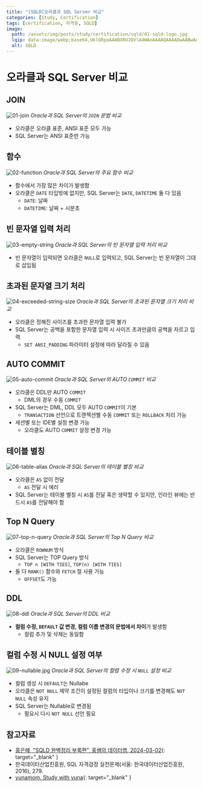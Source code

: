 ```yaml
---
title: "[SQLD]오라클과 SQL Server 비교"
categories: [Study, Certification]
tags: [certification, 자격증, SQLD]
image:
  path: /assets/img/posts/study/certification/sqld/01-sqld-logo.jpg
  lqip: data:image/webp;base64,UklGRpoAAABXRUJQVlA4WAoAAAAQAAAADwAABwAAQUxQSDIAAAARL0AmbZurmr57yyIiqE8oiG0bejIYEQTgqiDA9vqnsUSI6H+oAERp2HZ65qP/VIAWAFZQOCBCAAAA8AEAnQEqEAAIAAVAfCWkAALp8sF8rgRgAP7o9FDvMCkMde9PK7euH5M1m6VWoDXf2FkP3BqV0ZYbO6NA/VFIAAAA
  alt: SQLD
---
```


# 오라클과 SQL Server 비교

## JOIN

![01-join](/assets/img/posts/study/certification/sqld/comparison-between-oracle-and-sql-server/01-join.jpg)
*Oracle과 SQL Server의 `JOIN` 문법 비교*

- 오라클은 오라클 표준, ANSI 표준 모두 가능
- SQL Server는 ANSI 표준만 가능

## 함수

![02-function](/assets/img/posts/study/certification/sqld/comparison-between-oracle-and-sql-server/02-function.jpg)
*Oracle과 SQL Server의 주요 함수 비교*

- 함수에서 가장 많은 차이가 발생함
- 오라클은 `DATE` 타입밖에 없지만, SQL Server는 `DATE`, `DATETIME` 둘 다 있음
	+ `DATE`: 날짜
	+ `DATETIME`: 날짜 + 시분초

## 빈 문자열 입력 처리

![03-empty-string](/assets/img/posts/study/certification/sqld/comparison-between-oracle-and-sql-server/03-empty-string.jpg)
*Oracle과 SQL Server의 빈 문자열 입력 처리 비교*

- 빈 문자열이 입력되면 오라클은 `NULL`로 입력되고, SQL Server는 빈 문자열이 그대로 삽입됨

## 초과된 문자열 크기 처리

![04-exceeded-string-size](/assets/img/posts/study/certification/sqld/comparison-between-oracle-and-sql-server/04-exceeded-string-size.jpg)
*Oracle과 SQL Server의 초과된 문자열 크기 처리 비교*

- 오라클은 정해진 사이즈를 초과한 문자열 입력 불가
- SQL Server는 공백을 포함한 문자열 입력 시 사이즈 초과만큼의 공백을 자르고 입력
	+ `SET ANSI_PADDING` 파라미터 설정에 따라 달라질 수 있음

## AUTO COMMIT


![05-auto-commit](/assets/img/posts/study/certification/sqld/comparison-between-oracle-and-sql-server/05-auto-commit.jpg)
*Oracle과 SQL Server의 AUTO `COMMIT` 비교*

- 오라클은 DDL만 AUTO `COMMIT`
	+ DML의 경우 수동 `COMMIT`
- SQL Server는 DML, DDL 모두 AUTO `COMMIT`이 기본
	+ `TRANSACTION` 선언으로 트랜젝션별 수동 `COMMIT` 또는 `ROLLBACK` 처리 가능
- 세션별 또는 IDE별 설정 변경 가능
	+ 오라클도 AUTO `COMMIT` 설정 변경 가능

## 테이블 별칭

![06-table-alias](/assets/img/posts/study/certification/sqld/comparison-between-oracle-and-sql-server/06-table-alias.jpg)
*Oracle과 SQL Server의 테이블 별칭 비교*

- 오라클은 `AS` 없이 전달
	+ `AS` 전달 시 에러
- SQL Server는 테이블 별칭 시 `AS`를 전달 혹은 생략할 수 있지만, 인라인 뷰에는 반드시 `AS`를 전달해야 함

## Top N Query

![07-top-n-query](/assets/img/posts/study/certification/sqld/comparison-between-oracle-and-sql-server/07-top-n-query.jpg)
*Oracle과 SQL Server의 Top N Query 비교*

- 오라클은 `ROWNUM` 방식
- SQL Server는 TOP Query 방식
	+ `TOP n [WITH TIES]`, `TOP(n) [WITH TIES]`
- 둘 다 `RANK()` 함수와 `FETCH` 절 사용 가능
	+ `OFFSET`도 가능

## DDL

![08-ddl](/assets/img/posts/study/certification/sqld/comparison-between-oracle-and-sql-server/08-ddl.jpg)
*Oracle과 SQL Server의 DDL 비교*

- **컬럼 수정, `DEFAULT` 값 변경, 컬럼 이름 변경의 문법에서 차이**가 발생함
	+ 컬럼 추가 및 삭제는 동일함

## 컬럼 수정 시 NULL 설정 여부

![09-nullable.jpg](/assets/img/posts/study/certification/sqld/comparison-between-oracle-and-sql-server/09-nullable.jpg)
*Oracle과 SQL Server의 컬럼 수정 시 `NULL` 설정 비교*

- 컬럼 생성 시 `DEFAULT`는 Nullabe
- 오라클은 `NOT NULL` 제약 조건이 설정된 컬럼의 타입이나 크기를 변경해도 `NOT NULL` 속성 유지
- SQL Server는 Nullable로 변경됨
	+ 필요시 다시 `NOT NULL` 선언 필요

## 참고자료

- [홍은혜, "SQLD 완벽정리 부록편", 홍쌤의 데이터랩, 2024-03-02](https://www.youtube.com/watch?v=ovGGaIGL2Ys&list=PLbflMVhwy2jPIAzArCK90mqFlTtndFigS&index=5){: target="_blank" }
- 한국데이터산업진흥원, SQL 자격검정 실전문제(서울: 한국데이터산업진흥원, 2016), 279.
- [yunamom, Study with yuna](https://yunamom.tistory.com/){: target="_blank" }